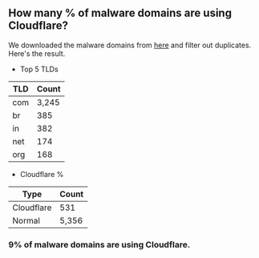 ## How many % of malware domains are using Cloudflare?


We downloaded the malware domains from [here](https://urlhaus.abuse.ch) and filter out duplicates.
Here's the result.


[//]: # (start replacement)


- Top 5 TLDs

| TLD | Count |
| --- | --- |
| com | 3,245 |
| br | 385 |
| in | 382 |
| net | 174 |
| org | 168 |


- Cloudflare %

| Type | Count |
| --- | --- |
| Cloudflare | 531 |
| Normal | 5,356 |


### 9% of malware domains are using Cloudflare.